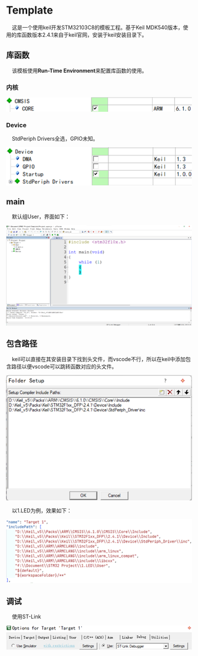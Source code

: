 # Template

    这是一个使用keil开发STM32103C8的模板工程。基于Keil MDK540版本，使用的库函数版本2.4.1来自于keil官网，安装于keil安装目录下。

## 库函数

    该模板使用**Run-Time Environment**来配置库函数的使用。

### 内核

![](.img/CMSIS.png)

### Device

    StdPeriph Drivers全选，GPIO未知。

![](.img/Device.png)

## main

    默认组User，界面如下：

![](.img/2024-06-29-13-35-26-image.png)

## 包含路径

    keil可以直接在其安装目录下找到头文件，而vscode不行，所以在keil中添加包含路径以便vscode可以跳转函数对应的头文件。

![](.img/2024-06-29-13-24-42-image.png)

    以1.LED为例，效果如下：

![](.img/2024-06-29-13-26-43-image.png)

## 调试

    使用ST-Link

![](.img/2024-06-29-13-29-15-image.png)